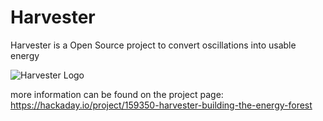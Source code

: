 # Harvester
Harvester is a Open Source project to convert oscillations into usable energy

![Harvester Logo](logo.png)

more information can be found on the project page:
https://hackaday.io/project/159350-harvester-building-the-energy-forest
